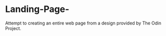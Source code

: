 # Landing-Page-
Attempt to creating an entire web page from a design provided by The Odin Project. 
